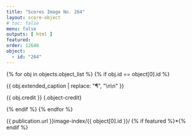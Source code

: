 ```yaml
---
title: "Scores Image No. 264"
layout: score-object
# toc: false
menu: false
outputs: [ html ]
featured: 
order: 12640
object:
  - id: "264"
---
```


{% for obj in objects.object_list %}
{% if obj.id == object[0].id %}

{{ obj.extended_caption | replace: "¶", "\n\n" }}

{{ obj.credit }} {.object-credit}

{% endif %}
{% endfor %}

<div class="object-credit object-url is-print-only">

{{ publication.url }}image-index/{{ object[0].id }}/ {% if featured %}*{% endif %}

</div>
